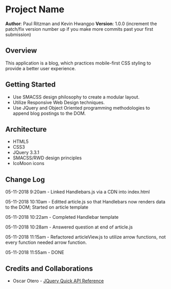 # Project Name

**Author**: Paul Ritzman and Kevin Hwangpo
**Version**: 1.0.0 (increment the patch/fix version number up if you make more commits past your first submission)

## Overview
This application is a blog, which practices mobile-first CSS styling to provide a better user experience.

## Getting Started
* Use SMACSS design philosophy to create a modular layout.
* Utilize Responsive Web Design techniques.
* Use JQuery and Object Oriented programming methodologies to append blog postings to the DOM.

## Architecture
* HTML5
* CSS3
* JQuery 3.3.1
* SMACSS/RWD design principles
* IcoMoon icons

## Change Log
05-11-2018 9:20am - Linked Handlebars.js via a CDN into index.html

05-11-2018 10:10am - Editted article.js so that Handlebars now renders data to the DOM; Started on article template

05-11-2018 10:22am - Completed Handlebar template

05-11-2018 10:28am - Answered question at end of article.js

05-11-2018 11:15am - Refactored articleView.js to utilize arrow functions, not every function needed arrow function.

05-11-2018 11:55am - DONE


## Credits and Collaborations

* Oscar Otero - [JQuery Quick API Reference](https://oscarotero.com/jquery/)